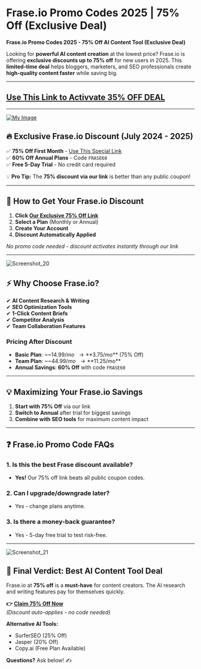 # Frase.io Promo Codes 2025 | 75% Off (Exclusive Deal)
**Frase.io Promo Codes 2025 - 75% Off AI Content Tool (Exclusive Deal)**

Looking for **powerful AI content creation** at the lowest price? Frase.io is offering **exclusive discounts up to 75% off** for new users in 2025. This **limited-time deal** helps bloggers, marketers, and SEO professionals create **high-quality content faster** while saving big.

---
## [Use This Link to Activvate 35% OFF DEAL](https://www.frase.io/?via=abdul12)
---

[![My Image](https://github.com/user-attachments/assets/938fe5e6-7de5-467a-89c8-116132802e25)](https://www.frase.io/?via=abdul12)


## **🔥 Exclusive Frase.io Discount (July 2024 - 2025)**
✅ **75% Off First Month** - [Use This Special Link](https://www.frase.io/?via=abdul12)  
✅ **60% Off Annual Plans** - Code `FRASE60`  
✅ **Free 5-Day Trial** - No credit card required  

💡 **Pro Tip:** The **75% discount via our link** is better than any public coupon!

---

## **🚀 How to Get Your Frase.io Discount**
1. **Click [Our Exclusive 75% Off Link](https://www.frase.io/?via=abdul12)**  
2. **Select a Plan** (Monthly or Annual)  
3. **Create Your Account**  
4. **Discount Automatically Applied**  

*No promo code needed - discount activates instantly through our link*

---
![Screenshot_20](https://github.com/user-attachments/assets/60bf8d05-bf18-4776-8134-1f1369a04173)



## **⚡ Why Choose Frase.io?**
✔ **AI Content Research & Writing**  
✔ **SEO Optimization Tools**  
✔ **1-Click Content Briefs**  
✔ **Competitor Analysis**  
✔ **Team Collaboration Features**  

### **Pricing After Discount**
- **Basic Plan**: ~~$14.99/mo~~ → **$3.75/mo** (75% Off)  
- **Team Plan**: ~~$44.99/mo~~ → **$11.25/mo**  
- **Annual Savings**: **60% Off** with code `FRASE60`  

---

## **💡 Maximizing Your Frase.io Savings**
1. **Start with 75% Off** via our link  
2. **Switch to Annual** after trial for biggest savings  
3. **Combine with SEO tools** for maximum content impact  

---

## **❓ Frase.io Promo Code FAQs**
### **1. Is this the best Frase discount available?**
- **Yes!** Our 75% off link beats all public coupon codes.

### **2. Can I upgrade/downgrade later?**
- Yes - change plans anytime.

### **3. Is there a money-back guarantee?**
- Yes - 5-day free trial to test risk-free.

---
![Screenshot_21](https://github.com/user-attachments/assets/72a280a8-60c2-42cc-a979-84f43e7ef55d)


## **🎯 Final Verdict: Best AI Content Tool Deal**
Frase.io at **75% off** is a **must-have** for content creators. The AI research and writing features pay for themselves quickly.

**👉 [Claim 75% Off Now](https://www.frase.io/?via=abdul12)**  
*(Discount auto-applies - no code needed)*

**Alternative AI Tools:**  
- SurferSEO (25% Off)  
- Jasper (20% Off)  
- Copy.ai (Free Plan Available)  

**Questions?** Ask below! ✍️
